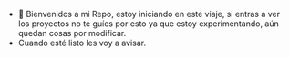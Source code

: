 - 👋 Bienvenidos a mi Repo, estoy iniciando en este viaje, si entras a ver los proyectos no te guíes por esto ya que estoy experimentando, aún quedan cosas por modificar.
- Cuando esté listo les voy a avisar.

